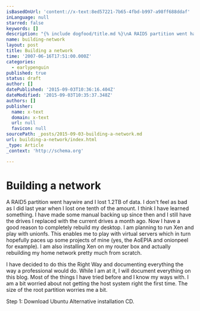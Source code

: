 ```yaml
---
isBasedOnUrl: 'content://x-text:8ed57221-7b65-4fbd-b997-a98ff688ddaf'
inLanguage: null
starred: false
keywords: []
description: "{% include dogfood/title.md %}\nA RAID5 partition went haywire and I lost 1.2TB of data. I don&#39;t feel\nas bad as I did last year when I lost one tenth of the "
name: building-network
layout: post
title: Building a network
time: '2007-06-16T17:51:00.000Z'
categories:
  - earlypenguin
published: true
status: draft
author: []
datePublished: '2015-09-03T10:36:16.404Z'
dateModified: '2015-09-03T10:35:37.348Z'
authors: []
publisher:
  name: x-text
  domain: x-text
  url: null
  favicon: null
sourcePath: _posts/2015-09-03-building-a-network.md
url: building-a-network/index.html
_type: Article
_context: 'http://schema.org'

---
```

# Building a network

A RAID5 partition went haywire and I lost 1.2TB of data. I don't feel
as bad as I did last year when I lost one tenth of the amount. I
think I have learned something. I have made some manual backing up
since then and I still have the drives I replaced with the current
drives a month ago. Now I have a good reason to completely rebuild my
desktop. I am planning to run Xen and play with unionfs. This enables
me to play with virtual servers which in turn hopefully paces up some
projects of mine (yes, the AoEPIA and onionpeel for example). I am
also installing Xen on my router box and actually rebuilding my home
network pretty much from scratch.

I have decided to do this the Right Way and documenting everything
the way a professional would do. While I am at it, I will document
everything on this blog. Most of the things I have tried before and I
know my ways with. I am a bit worried about not getting the host
system right the first time. The size of the root partition worries
me a bit.

Step 1: Download Ubuntu Alternative installation CD.